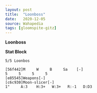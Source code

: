 ```yaml
---
layout: post
title:  "Loonboss"
date:   2020-12-05
source: Wahapedia
tags: [gloomspite-gitz]
---
```


**Loonboss**

**Stat Block**
```
5/5 Loonbos
```

```
[56f442]M     W     B     Sa    [-]
5     5     5     5     
[e85545]Weapons[-]
[c6c930]Moon-slicer[-]
1"     A:3    H:3+   W:3+   R:-1   D:D3  
```


